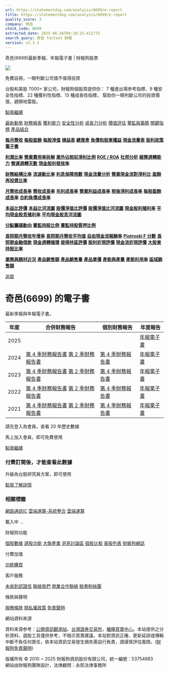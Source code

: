 ```yaml
---
url: https://statementdog.com/analysis/6699/e-report
title: https://statementdog.com/analysis/6699/e-report
quality_score: 3
company: 奇邑
stock_code: 6699
extracted_date: 2025-06-26T04:10:15.411775
search_query: 奇邑 factset 財報
version: v3.3.3
---
```


奇邑(6699)最新季報、年報電子書 | 財報狗股票















![](https://www.facebook.com/tr?id=1265443774131605&ev=PageView&noscript=1)













































































免費註冊，一眼判斷公司值不值得投資

台股和美股 7000+ 家公司，財報狗個股頁提供你：
7 種進出場參考指標、9 種安全性指標、22 種獲利性指標、13 種成長性指標，
幫助你一眼判斷公司的投資價值，避開地雷股。

[點我繼續](/users/sign_up)

[最新動態](/analysis/6699)
[財務報表](/analysis/6699/monthly-revenue)
[獲利能力](/analysis/6699/profit-margin)
[安全性分析](/analysis/6699/financial-structure-ratio)
[成長力分析](/analysis/6699/monthly-revenue-growth-rate)
[價值評估](/analysis/6699/pe)
[董監與籌碼](/analysis/6699/broker-trading)
[關鍵指標](/analysis/6699/long-term-and-short-term-monthly-revenue-yoy)
[產品組合](/analysis/6699/ai-search)

[**每月營收**](/analysis/6699/monthly-revenue)
[**每股盈餘**](/analysis/6699/eps)
[**每股淨值**](/analysis/6699/nav)
[**損益表**](/analysis/6699/income-statement)
[**總資產**](/analysis/6699/assets)
[**負債和股東權益**](/analysis/6699/liabilities-and-equity)
[**現金流量表**](/analysis/6699/cash-flow-statement)
[**股利政策**](/analysis/6699/dividend-policy)
[**電子書**](/analysis/6699/e-report)

[**利潤比率**](/analysis/6699/profit-margin)
[**營業費用率拆解**](/analysis/6699/operating-expense-ratio)
[**業外佔稅前淨利比例**](/analysis/6699/non-operating-income-to-profit-before-tax)
[**ROE / ROA**](/analysis/6699/roe-roa)
[**杜邦分析**](/analysis/6699/du-pont-analysis)
[**經營週轉能力**](/analysis/6699/turnover-ratio)
[**營運週轉天數**](/analysis/6699/turnover-days)
[**現金股利發放率**](/analysis/6699/dividend-payout-ratio)

[**財務結構比率**](/analysis/6699/financial-structure-ratio)
[**流速動比率**](/analysis/6699/current-ratio-and-quick-ratio)
[**利息保障倍數**](/analysis/6699/interest-coverage-ratio)
[**現金流量分析**](/analysis/6699/cash-flow-analysis)
[**營業現金流對淨利比**](/analysis/6699/operating-cash-flow-to-net-income-ratio)
[**盈餘再投資比率**](/analysis/6699/reinvestment-rate)

[**月營收成長率**](/analysis/6699/monthly-revenue-growth-rate)
[**營收成長率**](/analysis/6699/revenue-growth-rate)
[**毛利成長率**](/analysis/6699/gross-profit-growth-rate)
[**營業利益成長率**](/analysis/6699/operating-income-growth-rate)
[**稅後淨利成長率**](/analysis/6699/net-income-growth-rate)
[**每股盈餘成長率**](/analysis/6699/eps-growth-rate)
[**合約負債成長率**](/analysis/6699/current-contract-liabilities-growth-rate)

[**本益比評價**](/analysis/6699/pe)
[**本益比河流圖**](/analysis/6699/pe-band)
[**股價淨值比評價**](/analysis/6699/pb)
[**股價淨值比河流圖**](/analysis/6699/pb-band)
[**現金股利殖利率**](/analysis/6699/dividend-yield)
[**平均現金股息殖利率**](/analysis/6699/average-dividend-yield)
[**平均現金股息河流圖**](/analysis/6699/average-dividend-yield-band)

[**分點籌碼動向**](/analysis/6699/broker-trading)
[**董監持股比例**](/analysis/6699/board-members-and-supervisors-shares-to-shares-outstanding-ratio)
[**董監持股質押比例**](/analysis/6699/pledging-ratio-of-board-members-and-supervisors)

[**長短期月營收年增率**](/analysis/6699/long-term-and-short-term-monthly-revenue-yoy)
[**長短期月營收平均值**](/analysis/6699/average-long-term-and-short-term-monthly-revenue)
[**自由現金流報酬率**](/analysis/6699/croic)
[**Piotroski F 分數**](/analysis/6699/piotroski-f-score)
[**長短期金融借款**](/analysis/6699/financial-borrowing)
[**現金週轉循環**](/analysis/6699/cash-conversion-cycle)
[**彼得林區評價**](/analysis/6699/peter-lynch-valuation)
[**股利折現評價**](/analysis/6699/dividend-discount-valuation)
[**現金流折現評價**](/analysis/6699/dcf-valuation)
[**大股東持股比率**](/analysis/6699/majority-shareholders-share-ratio)

[**業務與題材近況**](/analysis/6699/ai-search)
[**產品銷售額**](/analysis/6699/product-sales-figure)
[**產品銷售量**](/analysis/6699/product-sales-volume)
[**產品單價**](/analysis/6699/product-unit-price)
[**產能與產量**](/analysis/6699/production-capacity)
[**產能利用率**](/analysis/6699/production-capacity-utilization)
[**區域銷售額**](/analysis/6699/product-regional-sales)

[追蹤](/users/sign_up)

# 奇邑(6699) 的電子書

最新季報與年報電子書。

| 年度 | 合併財務報告 | 個別財務報告 | 年度報告 |
| --- | --- | --- | --- |
| 2025 |  |  | [年報電子書](/analysis) |
| 2024 | [第 4 季財務報告書](https://doc.twse.com.tw/server-java/t57sb01?co_id=6699&colorchg=1&kind=A&step=9&filename=202404_6699_AI1.pdf)  [第 2 季財務報告書](https://doc.twse.com.tw/server-java/t57sb01?co_id=6699&colorchg=1&kind=A&step=9&filename=202402_6699_AI1.pdf) | [第 4 季財務報告書](https://doc.twse.com.tw/server-java/t57sb01?co_id=6699&colorchg=1&kind=A&step=9&filename=202404_6699_AI3.pdf) | [年報電子書](https://doc.twse.com.tw/server-java/t57sb01?co_id=6699&colorchg=1&kind=F&step=9&filename=2024_6699_20250603F04.pdf) |
| 2023 | [第 4 季財務報告書](https://doc.twse.com.tw/server-java/t57sb01?co_id=6699&colorchg=1&kind=A&step=9&filename=202304_6699_AI1.pdf)  [第 2 季財務報告書](https://doc.twse.com.tw/server-java/t57sb01?co_id=6699&colorchg=1&kind=A&step=9&filename=202302_6699_AI1.pdf) | [第 4 季財務報告書](https://doc.twse.com.tw/server-java/t57sb01?co_id=6699&colorchg=1&kind=A&step=9&filename=202304_6699_AI3.pdf) | [年報電子書](https://doc.twse.com.tw/server-java/t57sb01?co_id=6699&colorchg=1&kind=F&step=9&filename=2023_6699_20240527F04.pdf) |
| 2022 | [第 4 季財務報告書](https://doc.twse.com.tw/server-java/t57sb01?co_id=6699&colorchg=1&kind=A&step=9&filename=202204_6699_AI1.pdf)  [第 2 季財務報告書](https://doc.twse.com.tw/server-java/t57sb01?co_id=6699&colorchg=1&kind=A&step=9&filename=202202_6699_AI1.pdf) | [第 4 季財務報告書](https://doc.twse.com.tw/server-java/t57sb01?co_id=6699&colorchg=1&kind=A&step=9&filename=202204_6699_AI3.pdf) | [年報電子書](https://doc.twse.com.tw/server-java/t57sb01?co_id=6699&colorchg=1&kind=F&step=9&filename=2022_6699_20230602F04.pdf) |
| 2021 | [第 4 季財務報告書](https://doc.twse.com.tw/server-java/t57sb01?co_id=6699&colorchg=1&kind=A&step=9&filename=202104_6699_AI1.pdf)  [第 2 季財務報告書](https://doc.twse.com.tw/server-java/t57sb01?co_id=6699&colorchg=1&kind=A&step=9&filename=202102_6699_AI1.pdf) | [第 4 季財務報告書](https://doc.twse.com.tw/server-java/t57sb01?co_id=6699&colorchg=1&kind=A&step=9&filename=202104_6699_AI3.pdf) | [年報電子書](https://doc.twse.com.tw/server-java/t57sb01?co_id=6699&colorchg=1&kind=F&step=9&filename=2021_6699_20220623F04.pdf) |

請先登入為會員，查看 20 年歷史數據

馬上加入會員，即可免費使用

[點我繼續](/users/sign_up)

### 付費訂閱後，才能查看此數據

升級為台股研究員方案，即可使用

[點我了解詳情](/pricing)

### 相關標籤

[網路通訊IC](/tags/940)
[雲端運算-系統整合](/tags/731)
[雲端運算](/tags/369)

載入中 ...





財報狗功能

[個股數據](/analysis)
[選股功能](/screeners)
[大盤產業](/taiex)
[洞見討論區](/insight)
[個股比較](/compare/tpe)
[美股列表](/us-stock-list)
[財報狗網誌](/blog/)

付費加值

[功能購買](/pricing)

客戶服務

[未收到認證信](/users/recv_auth_fail)
[聯絡我們](/contact)
[商業合作聯絡](/contact)
[臉書粉絲團](//www.facebook.com/statementdog)

條款與聲明

[服務條款](/law/tos)
[隱私權政策](/law/privacy)
[免責聲明](/law/disclaimer)

網站資料來源

資料來源参考：[公開資訊觀測站](http://mops.twse.com.tw/mops/web/index)，[台灣證券交易所](http://www.tse.com.tw/)，[櫃檯買賣中心](http://www.otc.org.tw/)。本站提供之分析資料、選股工具僅供參考，不暗示買賣建議，本站對資訊正確、更新延誤或傳輸中斷不負任何責任，依本站資訊交易發生損失需自行負責，請謹慎評估風險。([財報狗免責聲明](/law/disclaimer))

版權所有 © 2010 ~ 2025 財報狗資訊股份有限公司，統一編號：53754983  
網站由財報狗團隊設計，法律顧問：永熙法律事務所